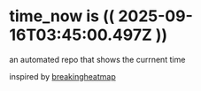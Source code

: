 # time_now is (( 2025-09-16T03:45:00.497Z ))

an automated repo that shows the currnent time

inspired by [breakingheatmap](https://github.com/breakingheatmap/breakingheatmap)